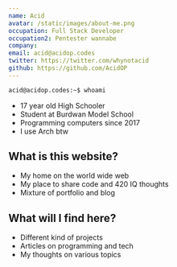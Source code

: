 ```yaml
---
name: Acid
avatar: /static/images/about-me.png
occupation: Full Stack Developer
occupation2: Pentester wannabe
company: 
email: acid@acidop.codes
twitter: https://twitter.com/whynotacid
github: https://github.com/AcidOP
---
```


```bash
acid@acidop.codes:~$ whoami
```
* 17 year old High Schooler
* Student at Burdwan Model School
* Programming computers since 2017
* I use Arch btw


## What is this website?
* My home on the world wide web
* My place to share code and 420 IQ thoughts
* Mixture of portfolio and blog


## What will I find here?
* Different kind of projects
* Articles on programming and tech
* My thoughts on various topics